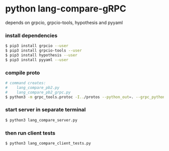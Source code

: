 # python lang-compare-gRPC

depends on grpcio, grpcio-tools, hypothesis and pyyaml

### install dependencies
```bash
$ pip3 install grpcio --user
$ pip3 install grpcio-tools --user
$ pip3 install hypothesis --user
$ pip3 install pyyaml --user
```

### compile proto
```bash
# command creates:
#    lang_compare_pb2.py
#    lang_compare_pb2_grpc.py
$ python3 -m grpc_tools.protoc -I../protos --python_out=. --grpc_python_out=. ../protos/lang_compare.proto
```

### start server in separate terminal
```bash
$ python3 lang_compare_server.py 
```

### then run client tests
```bash
$ python3 lang_compare_client_tests.py  
```
